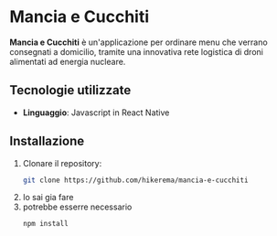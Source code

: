 # Mancia e Cucchiti

**Mancia e Cucchiti** è un'applicazione per ordinare menu che verrano consegnati a domicilio, tramite una innovativa rete logistica di droni alimentati ad energia nucleare.

## Tecnologie utilizzate
- **Linguaggio**: Javascript in React Native

## Installazione
1. Clonare il repository:
   ```sh
   git clone https://github.com/hikerema/mancia-e-cucchiti
   ```
2. lo sai gia fare
3. potrebbe esserre necessario
   ```sh
   npm install
   ```
